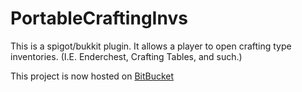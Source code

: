 # PortableCraftingInvs
 This is a spigot/bukkit plugin. It allows a player to open crafting type inventories. (I.E. Enderchest, Crafting Tables, and such.)


This project is now hosted on [BitBucket](https://bitbucket.org/itsschatten/portablecraftinginvs/src/master/)

